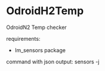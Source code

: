 # OdroidH2Temp
OdroidN2 Temp checker

requirements:
- lm_sensors package

command with json output: sensors -j
